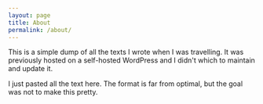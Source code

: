 ```yaml
---
layout: page
title: About
permalink: /about/
---
```


This is a simple dump of all the texts I wrote when I was travelling. 
It was previously hosted on a self-hosted WordPress and I didn't which to maintain and update it. 

I just pasted all the text here. The format is far from optimal, but the goal was not to make this pretty. 
